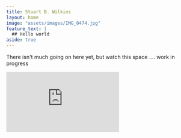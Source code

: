 ```yaml
---
title: Stuart B. Wilkins
layout: home
image: "assets/images/IMG_0474.jpg"
feature_text: |
  ## Hello world
aside: true
---
```

There isn't much going on here yet, but watch this space .... work in progress

<iframe height='160' width='300' frameborder='0' allowtransparency='true' scrolling='no' src='https://www.strava.com/athletes/4594992/activity-summary/57f1407ef85cc41ab29ca6b23f29f19230efdd6c'></iframe>
